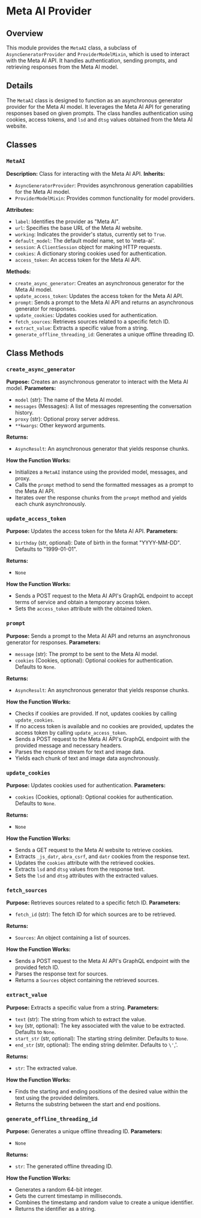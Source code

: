 # Meta AI Provider 

## Overview

This module provides the `MetaAI` class, a subclass of `AsyncGeneratorProvider` and `ProviderModelMixin`, which is used to interact with the Meta AI API. It handles authentication, sending prompts, and retrieving responses from the Meta AI model.

## Details

The `MetaAI` class is designed to function as an asynchronous generator provider for the Meta AI model. It leverages the Meta AI API for generating responses based on given prompts. The class handles authentication using cookies, access tokens, and  `lsd` and `dtsg` values obtained from the Meta AI website. 

## Classes

### `MetaAI`

**Description:** Class for interacting with the Meta AI API.
**Inherits:**
- `AsyncGeneratorProvider`: Provides asynchronous generation capabilities for the Meta AI model.
- `ProviderModelMixin`: Provides common functionality for model providers.

**Attributes:**
- `label`: Identifies the provider as "Meta AI".
- `url`: Specifies the base URL of the Meta AI website.
- `working`: Indicates the provider's status, currently set to `True`.
- `default_model`: The default model name, set to 'meta-ai'.
- `session`: A `ClientSession` object for making HTTP requests.
- `cookies`: A dictionary storing cookies used for authentication.
- `access_token`: An access token for the Meta AI API.

**Methods:**

- `create_async_generator`: Creates an asynchronous generator for the Meta AI model.
- `update_access_token`: Updates the access token for the Meta AI API.
- `prompt`: Sends a prompt to the Meta AI API and returns an asynchronous generator for responses.
- `update_cookies`: Updates cookies used for authentication.
- `fetch_sources`: Retrieves sources related to a specific fetch ID.
- `extract_value`: Extracts a specific value from a string.
- `generate_offline_threading_id`: Generates a unique offline threading ID.

## Class Methods

### `create_async_generator`
**Purpose:** Creates an asynchronous generator to interact with the Meta AI model.
**Parameters:**
- `model` (str): The name of the Meta AI model.
- `messages` (Messages): A list of messages representing the conversation history.
- `proxy` (str): Optional proxy server address.
- `**kwargs`: Other keyword arguments.

**Returns:**
- `AsyncResult`: An asynchronous generator that yields response chunks.

**How the Function Works:**
- Initializes a `MetaAI` instance using the provided model, messages, and proxy.
- Calls the `prompt` method to send the formatted messages as a prompt to the Meta AI API.
- Iterates over the response chunks from the `prompt` method and yields each chunk asynchronously.

### `update_access_token`

**Purpose:** Updates the access token for the Meta AI API.
**Parameters:**
- `birthday` (str, optional): Date of birth in the format "YYYY-MM-DD". Defaults to "1999-01-01".

**Returns:**
- `None`

**How the Function Works:**
- Sends a POST request to the Meta AI API's GraphQL endpoint to accept terms of service and obtain a temporary access token.
- Sets the `access_token` attribute with the obtained token.

### `prompt`

**Purpose:** Sends a prompt to the Meta AI API and returns an asynchronous generator for responses.
**Parameters:**
- `message` (str): The prompt to be sent to the Meta AI model.
- `cookies` (Cookies, optional): Optional cookies for authentication. Defaults to `None`.

**Returns:**
- `AsyncResult`: An asynchronous generator that yields response chunks.

**How the Function Works:**
- Checks if cookies are provided. If not, updates cookies by calling `update_cookies`.
- If no access token is available and no cookies are provided, updates the access token by calling `update_access_token`.
- Sends a POST request to the Meta AI API's GraphQL endpoint with the provided message and necessary headers.
- Parses the response stream for text and image data.
- Yields each chunk of text and image data asynchronously.

### `update_cookies`

**Purpose:** Updates cookies used for authentication.
**Parameters:**
- `cookies` (Cookies, optional): Optional cookies for authentication. Defaults to `None`.

**Returns:**
- `None`

**How the Function Works:**
- Sends a GET request to the Meta AI website to retrieve cookies.
- Extracts `_js_datr`, `abra_csrf`, and `datr` cookies from the response text.
- Updates the `cookies` attribute with the retrieved cookies.
- Extracts `lsd` and `dtsg` values from the response text.
- Sets the `lsd` and `dtsg` attributes with the extracted values.


### `fetch_sources`

**Purpose:** Retrieves sources related to a specific fetch ID.
**Parameters:**
- `fetch_id` (str): The fetch ID for which sources are to be retrieved.

**Returns:**
- `Sources`: An object containing a list of sources.

**How the Function Works:**
- Sends a POST request to the Meta AI API's GraphQL endpoint with the provided fetch ID.
- Parses the response text for sources.
- Returns a `Sources` object containing the retrieved sources.

### `extract_value`

**Purpose:** Extracts a specific value from a string.
**Parameters:**
- `text` (str): The string from which to extract the value.
- `key` (str, optional): The key associated with the value to be extracted. Defaults to `None`.
- `start_str` (str, optional): The starting string delimiter. Defaults to `None`.
- `end_str` (str, optional): The ending string delimiter. Defaults to `\'`,\'.

**Returns:**
- `str`: The extracted value.

**How the Function Works:**
- Finds the starting and ending positions of the desired value within the text using the provided delimiters.
- Returns the substring between the start and end positions.

### `generate_offline_threading_id`

**Purpose:** Generates a unique offline threading ID.
**Parameters:**
- `None`

**Returns:**
- `str`: The generated offline threading ID.

**How the Function Works:**
- Generates a random 64-bit integer.
- Gets the current timestamp in milliseconds.
- Combines the timestamp and random value to create a unique identifier.
- Returns the identifier as a string.